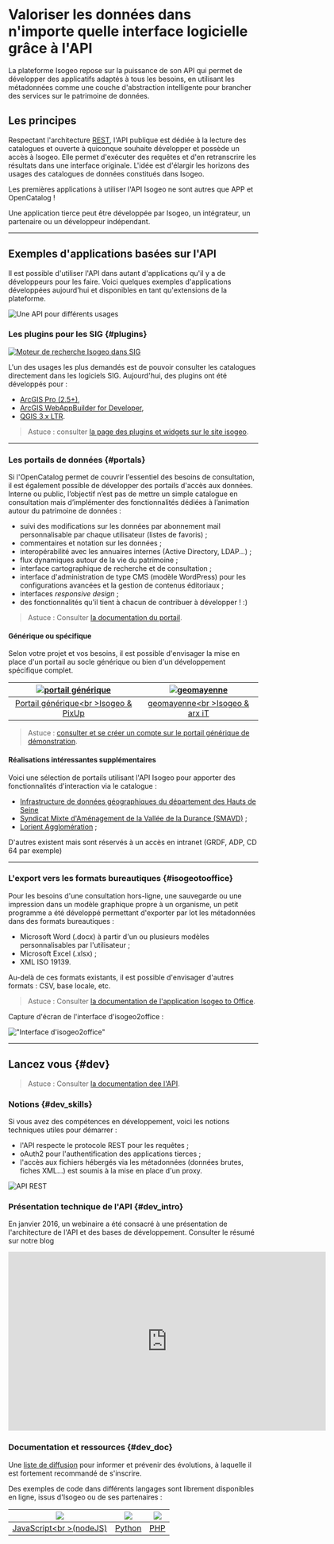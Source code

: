 # Valoriser les données dans n&apos;importe quelle interface logicielle grâce à l&apos;API

La plateforme Isogeo repose sur la puissance de son API qui permet de développer des applicatifs adaptés à tous les besoins, en utilisant les métadonnées comme une couche d&apos;abstraction intelligente pour brancher des services sur le patrimoine de données.

## Les principes

Respectant l&apos;architecture [REST](https://fr.wikipedia.org/wiki/Representational_State_Transfer),  l&apos;API publique est dédiée à la lecture des catalogues et ouverte à quiconque souhaite développer et possède un accès à Isogeo. Elle permet d&apos;exécuter des requêtes et d&apos;en retranscrire les résultats dans une interface originale. L&apos;idée est d&apos;élargir les horizons des usages des catalogues de données constitués dans Isogeo.

Les premières applications à utiliser l&apos;API Isogeo ne sont autres que APP et OpenCatalog !

Une application tierce peut être développée par Isogeo, un intégrateur, un partenaire ou un développeur indépendant.

____

## Exemples d&apos;applications basées sur l&apos;API

Il est possible d&apos;utiliser l&apos;API dans autant d&apos;applications qu&apos;il y a de développeurs pour les faire. Voici quelques exemples d&apos;applications développées aujourd&apos;hui et disponibles en tant qu&apos;extensions de la plateforme.

![Une API pour différents usages](/assets/api_usages.png "Une API, des usages")

### Les plugins pour les SIG {#plugins}

[![Moteur de recherche Isogeo dans SIG](/assets/api_plugins_header.png "Chercher et afficher des données via le moteur de recherche Isogeo directement intégré aux logiciels SIG")](https://www.isogeo.com/nos-produits/Plugins-Widgets)

L&apos;un des usages les plus demandés est de pouvoir consulter les catalogues directement dans les logiciels SIG. Aujourd&apos;hui, des plugins ont été développés pour :

* [ArcGIS Pro (2.5+)](https://help.isogeo.com/arcgispro/fr/index.html),
* [ArcGIS WebAppBuilder for Developer](https://help.isogeo.com/arcgis-webapp/fr/index.html),
* [QGIS 3.x LTR](https://help.isogeo.com/qgis/fr/index.html).

> Astuce : consulter [la page des plugins et widgets sur le site isogeo](https://www.isogeo.com/nos-produits/plugins/7).

____

### Les portails de données {#portals}

Si l&apos;OpenCatalog permet de couvrir l&apos;essentiel des besoins de consultation, il est également possible de développer des portails d&apos;accès aux données. Interne ou public, l’objectif n’est pas de mettre un simple catalogue en consultation mais d’implémenter des fonctionnalités dédiées à l’animation autour du patrimoine de données :

* suivi des modifications sur les données par abonnement mail personnalisable par chaque utilisateur (listes de favoris) ;
* commentaires et notation sur les données ;
* interopérabilité avec les annuaires internes (Active Directory, LDAP...) ;
* flux dynamiques autour de la vie du patrimoine ;
* interface cartographique de recherche et de consultation  ;
* interface d&apos;administration de type CMS (modèle WordPress) pour les configurations avancées et la gestion de contenus éditoriaux ;
* interfaces *responsive design* ;
* des fonctionnalités qu&apos;il tient à chacun de contribuer à développer ! :)

> Astuce : Consulter [la documentation du portail](https://help.isogeo.com/pixup-portal/fr/).

#### Générique ou spécifique

Selon votre projet et vos besoins, il est possible d&apos;envisager la mise en place d&apos;un portail au socle générique ou bien d&apos;un développement spécifique complet.

| [![portail générique](/assets/portal_demo_carto.png  "Portail de données générique de PixUp")](https://demo.isogeo.net) | [![geomayenne](/assets/portal_geomayenne_carto.png "Portail de données geomayenne d&apos;arx iT")](https://www.geomayenne.fr) |
| :--: | :--: |
| [Portail générique<br \>Isogeo & PixUp](https://demo.isogeo.net) | [geomayenne<br \>Isogeo & arx iT](https://www.geomayenne.fr) |

> Astuce : [consulter et se créer un compte sur le portail générique de démonstration](https://demo.isogeo.net/).

#### Réalisations intéressantes supplémentaires

Voici une sélection de portails utilisant l&apos;API Isogeo pour apporter des fonctionnalités d&apos;interaction via le catalogue :

* [Infrastructure de données géographiques du département des Hauts de Seine](https://geo.hauts-de-seine.fr/Site/)
* [Syndicat Mixte d&apos;Aménagement de la Vallée de la Durance (SMAVD)](http://geocatalogue.smavd.org/) ;
* [Lorient Agglomération](http://geocatalogue.lorient-agglo.bzh/) ;

D&apos;autres existent mais sont réservés à un accès en intranet (GRDF, ADP, CD 64 par exemple)
____

<!-- ### L&apos;extracteur de données {#extractor}

Avec Isogeo, vous valorisez déjà votre ETL FME en capitalisant sur son intéropérabilité via le Scan. L&apos;extracteur permet d&apos;aller plus loin en proposant de s&apos;appuyer sur l&apos;API Isogeo pour automatiser et optimiser la mise à disposition des données auprès de différents destinataires :

* extraction déclenchée automatiquement à une périodicité personnalisable par jeu de données ;
* transformation en différents formats et projections en sortie (choix personnalisble) ;
* découpage des données selon des emprises géographiques définies et personnalisables par l&apos;administrateur ;

<iframe src="//fr.slideshare.net/slideshow/embed_code/key/4Gc2nND2iDRxWY" width="595" height="485" frameborder="0" marginwidth="0" marginheight="0" scrolling="no" style="border:1px solid #CCC; border-width:1px; margin-bottom:5px; max-width: 100%;" allowfullscreen> </iframe>

____ -->

### L&apos;export vers les formats bureautiques {#isogeotooffice}

Pour les besoins d&apos;une consultation hors-ligne, une sauvegarde ou une impression dans un modèle graphique propre à un organisme, un petit programme a été développé permettant d&apos;exporter par lot les métadonnées dans des formats bureautiques :

* Microsoft Word (.docx) à partir d&apos;un ou plusieurs modèles personnalisables par l&apos;utilisateur ;
* Microsoft Excel (.xlsx) ;
* XML ISO 19139.

Au-delà de ces formats existants, il est possible d&apos;envisager d&apos;autres formats : CSV, base locale, etc.

> Astuce : Consulter [la documentation de l&apos;application Isogeo to Office](https://help.isogeo.com/isogeo2office/fr/index.html).

Capture d&apos;écran de l&apos;interface d&apos;isogeo2office :

!["Interface d&apos;isogeo2office"](/assets/apps/isogeo_to_office/isogeo2office_UI_French_English.png)

____

## Lancez vous {#dev}

> Astuce : Consulter [la documentation dee l&apos;API](https://help.isogeo.com/api/fr/index.html).

### Notions {#dev_skills}

Si vous avez des compétences en développement, voici les notions techniques utiles pour démarrer :

* l&apos;API respecte le protocole REST pour les requêtes ;
* oAuth2 pour l&apos;authentification des applications tierces ;
* l&apos;accès aux fichiers hébergés via les métadonnées (données brutes, fiches XML...) est soumis à la mise en place d&apos;un proxy.

![API REST](/assets/api_rest.png "Une API REST déployée dans le cloud Azure")

### Présentation technique de l&apos;API {#dev_intro}

En janvier 2016, un webinaire a été consacré à une présentation de l&apos;architecture de l&apos;API et des bases de développement. Consulter le résumé sur notre blog

<iframe width="640" height="360" src="https://www.youtube.com/embed/sOv9LeMycbo" frameborder="0" allowfullscreen></iframe>

### Documentation et ressources {#dev_doc}

Une [liste de diffusion](http://eepurl.com/bfJYu9) pour informer et prévenir des évolutions, à laquelle il est fortement recommandé de s&apos;inscrire.

Des exemples de code dans différents langages sont librement disponibles en ligne, issus d&apos;Isogeo ou de ses partenaires :

| [![](/assets/logos/nodejs.png)](https://bitbucket.org/snippets/isogeo/L8rKz) | [![](/assets/logos/python.png)](https://pypi.python.org/pypi/isogeo-pysdk) | [![](/assets/logos/php.png)](https://github.com/pixup/isogeo-api-PHP-samples) |
| :--: | :--: | :--: |
| [JavaScript<br \>(nodeJS)](https://bitbucket.org/snippets/isogeo/L8rKz) | [Python](https://pypi.python.org/pypi/isogeo-pysdk) | [PHP](https://github.com/pixup/isogeo-api-PHP-samples) |
